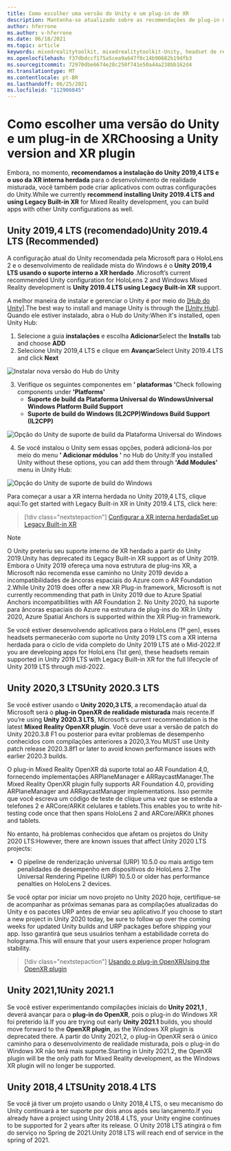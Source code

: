 ```yaml
---
title: Como escolher uma versão do Unity e um plug-in de XR
description: Mantenha-se atualizado sobre as recomendações de plug-in mais recentes do Unity e do XR para o desenvolvimento de aplicativos do HoloLens.
author: hferrone
ms.author: v-hferrone
ms.date: 06/18/2021
ms.topic: article
keywords: mixedrealitytoolkit, mixedrealitytoolkit-Unity, headset de realidade misturada, headset de realidade mista do Windows, headset da realidade virtual, Unity
ms.openlocfilehash: f37dbdccf175a5cea9a647f0c14b90682b19dfb3
ms.sourcegitcommit: 72970dbe6674e28c250f741e50a44a238bb162d4
ms.translationtype: MT
ms.contentlocale: pt-BR
ms.lasthandoff: 06/25/2021
ms.locfileid: "112906845"
---
```

# <a name="choosing-a-unity-version-and-xr-plugin"></a><span data-ttu-id="e5ef0-104">Como escolher uma versão do Unity e um plug-in de XR</span><span class="sxs-lookup"><span data-stu-id="e5ef0-104">Choosing a Unity version and XR plugin</span></span>

<span data-ttu-id="e5ef0-105">Embora, no momento, **recomendamos a instalação do Unity 2019,4 LTS e o uso da XR interna herdada** para o desenvolvimento de realidade misturada, você também pode criar aplicativos com outras configurações do Unity.</span><span class="sxs-lookup"><span data-stu-id="e5ef0-105">While we currently **recommend installing Unity 2019.4 LTS and using Legacy Built-in XR** for Mixed Reality development, you can build apps with other Unity configurations as well.</span></span>

## <a name="unity-20194-lts-recommended"></a><span data-ttu-id="e5ef0-106">Unity 2019,4 LTS (recomendado)</span><span class="sxs-lookup"><span data-stu-id="e5ef0-106">Unity 2019.4 LTS (Recommended)</span></span>

<span data-ttu-id="e5ef0-107">A configuração atual do Unity recomendada pela Microsoft para o HoloLens 2 e o desenvolvimento de realidade mista do Windows é o **Unity 2019,4 LTS usando o suporte interno a XR herdado** .</span><span class="sxs-lookup"><span data-stu-id="e5ef0-107">Microsoft’s current recommended Unity configuration for HoloLens 2 and Windows Mixed Reality development is **Unity 2019.4 LTS using Legacy Built-in XR** support.</span></span>

<span data-ttu-id="e5ef0-108">A melhor maneira de instalar e gerenciar o Unity é por meio do <a href="https://unity3d.com/get-unity/download" target="_blank">[Hub do Unity]</a>.</span><span class="sxs-lookup"><span data-stu-id="e5ef0-108">The best way to install and manage Unity is through the <a href="https://unity3d.com/get-unity/download" target="_blank">[Unity Hub]</a>.</span></span> <span data-ttu-id="e5ef0-109">Quando ele estiver instalado, abra o Hub do Unity:</span><span class="sxs-lookup"><span data-stu-id="e5ef0-109">When it's installed, open Unity Hub:</span></span>

1. <span data-ttu-id="e5ef0-110">Selecione a guia **instalações** e escolha **Adicionar**</span><span class="sxs-lookup"><span data-stu-id="e5ef0-110">Select the **Installs** tab and choose **ADD**</span></span>
2. <span data-ttu-id="e5ef0-111">Selecione Unity 2019,4 LTS e clique em **Avançar**</span><span class="sxs-lookup"><span data-stu-id="e5ef0-111">Select Unity 2019.4 LTS and click **Next**</span></span>

![Instalar nova versão do Hub do Unity](images/unity-hub-img-2019.png)

3. <span data-ttu-id="e5ef0-113">Verifique os seguintes componentes em **' plataformas '**</span><span class="sxs-lookup"><span data-stu-id="e5ef0-113">Check following components under **'Platforms'**</span></span>
    * <span data-ttu-id="e5ef0-114">**Suporte de build da Plataforma Universal do Windows**</span><span class="sxs-lookup"><span data-stu-id="e5ef0-114">**Universal Windows Platform Build Support**</span></span> 
    * <span data-ttu-id="e5ef0-115">**Suporte de build do Windows (IL2CPP)**</span><span class="sxs-lookup"><span data-stu-id="e5ef0-115">**Windows Build Support (IL2CPP)**</span></span>

![Opção do Unity de suporte de build da Plataforma Universal do Windows](images/Unity_Install_Option_UWP_2019.png)

4. <span data-ttu-id="e5ef0-117">Se você instalou o Unity sem essas opções, poderá adicioná-los por meio do menu **' Adicionar módulos '** no Hub do Unity:</span><span class="sxs-lookup"><span data-stu-id="e5ef0-117">If you installed Unity without these options, you can add them through **'Add Modules'** menu in Unity Hub:</span></span>

![Opção do Unity de suporte de build do Windows](images/Unity_Install_Option_UWP2_2019.png)

<span data-ttu-id="e5ef0-119">Para começar a usar a XR interna herdada no Unity 2019,4 LTS, clique aqui:</span><span class="sxs-lookup"><span data-stu-id="e5ef0-119">To get started with Legacy Built-in XR in Unity 2019.4 LTS, click here:</span></span>

> [!div class="nextstepaction"]
> [<span data-ttu-id="e5ef0-120">Configurar a XR interna herdada</span><span class="sxs-lookup"><span data-stu-id="e5ef0-120">Set up Legacy Built-in XR</span></span>](./xr-project-setup.md?tabs=legacy)

> [!NOTE]
> <span data-ttu-id="e5ef0-121">O Unity preteriu seu suporte interno de XR herdado a partir do Unity 2019.</span><span class="sxs-lookup"><span data-stu-id="e5ef0-121">Unity has deprecated its Legacy Built-in XR support as of Unity 2019.</span></span>  <span data-ttu-id="e5ef0-122">Embora o Unity 2019 ofereça uma nova estrutura de plug-ins XR, a Microsoft não recomenda esse caminho no Unity 2019 devido a incompatibilidades de âncoras espaciais do Azure com o AR Foundation 2.</span><span class="sxs-lookup"><span data-stu-id="e5ef0-122">While Unity 2019 does offer a new XR Plug-in framework, Microsoft is not currently recommending that path in Unity 2019 due to Azure Spatial Anchors incompatibilities with AR Foundation 2.</span></span>  <span data-ttu-id="e5ef0-123">No Unity 2020, há suporte para âncoras espaciais do Azure na estrutura de plug-ins do XR.</span><span class="sxs-lookup"><span data-stu-id="e5ef0-123">In Unity 2020, Azure Spatial Anchors is supported within the XR Plug-in framework.</span></span>

<span data-ttu-id="e5ef0-124">Se você estiver desenvolvendo aplicativos para o HoloLens (1º gen), esses headsets permanecerão com suporte no Unity 2019 LTS com a XR interna herdada para o ciclo de vida completo do Unity 2019 LTS até o Mid-2022.</span><span class="sxs-lookup"><span data-stu-id="e5ef0-124">If you are developing apps for HoloLens (1st gen), these headsets remain supported in Unity 2019 LTS with Legacy Built-in XR for the full lifecycle of Unity 2019 LTS through mid-2022.</span></span>

## <a name="unity-20203-lts"></a><span data-ttu-id="e5ef0-125">Unity 2020,3 LTS</span><span class="sxs-lookup"><span data-stu-id="e5ef0-125">Unity 2020.3 LTS</span></span> 

<span data-ttu-id="e5ef0-126">Se você estiver usando o **Unity 2020,3 LTS**, a recomendação atual da Microsoft será o **plug-in OpenXR de realidade misturada** mais recente.</span><span class="sxs-lookup"><span data-stu-id="e5ef0-126">If you’re using **Unity 2020.3 LTS**, Microsoft’s current recommendation is the latest **Mixed Reality OpenXR plugin**.</span></span> <span data-ttu-id="e5ef0-127">Você deve usar a versão de patch do Unity 2020.3.8 F1 ou posterior para evitar problemas de desempenho conhecidos com compilações anteriores a 2020,3.</span><span class="sxs-lookup"><span data-stu-id="e5ef0-127">You MUST use Unity patch release 2020.3.8f1 or later to avoid known performance issues with earlier 2020.3 builds.</span></span>

<span data-ttu-id="e5ef0-128">O plug-in Mixed Reality OpenXR dá suporte total ao AR Foundation 4,0, fornecendo implementações ARPlaneManager e ARRaycastManager.</span><span class="sxs-lookup"><span data-stu-id="e5ef0-128">The Mixed Reality OpenXR plugin fully supports AR Foundation 4.0, providing ARPlaneManager and ARRaycastManager implementations.</span></span> <span data-ttu-id="e5ef0-129">Isso permite que você escreva um código de teste de clique uma vez que se estenda a telefones 2 e ARCore/ARKit celulares e tablets.</span><span class="sxs-lookup"><span data-stu-id="e5ef0-129">This enables you to write hit-testing code once that then spans HoloLens 2 and ARCore/ARKit phones and tablets.</span></span>

<span data-ttu-id="e5ef0-130">No entanto, há problemas conhecidos que afetam os projetos do Unity 2020 LTS:</span><span class="sxs-lookup"><span data-stu-id="e5ef0-130">However, there are known issues that affect Unity 2020 LTS projects:</span></span>

* <span data-ttu-id="e5ef0-131">O pipeline de renderização universal (URP) 10.5.0 ou mais antigo tem penalidades de desempenho em dispositivos do HoloLens 2.</span><span class="sxs-lookup"><span data-stu-id="e5ef0-131">The Universal Rendering Pipeline (URP) 10.5.0 or older has performance penalties on HoloLens 2 devices.</span></span>

<span data-ttu-id="e5ef0-132">Se você optar por iniciar um novo projeto no Unity 2020 hoje, certifique-se de acompanhar as próximas semanas para as compilações atualizadas do Unity e os pacotes URP antes de enviar seu aplicativo.</span><span class="sxs-lookup"><span data-stu-id="e5ef0-132">If you choose to start a new project in Unity 2020 today, be sure to follow up over the coming weeks for updated Unity builds and URP packages before shipping your app.</span></span>  <span data-ttu-id="e5ef0-133">Isso garantirá que seus usuários tenham a estabilidade correta do holograma.</span><span class="sxs-lookup"><span data-stu-id="e5ef0-133">This will ensure that your users experience proper hologram stability.</span></span>

> [!div class="nextstepaction"]
> [<span data-ttu-id="e5ef0-134">Usando o plug-in OpenXR</span><span class="sxs-lookup"><span data-stu-id="e5ef0-134">Using the OpenXR plugin</span></span>](./xr-project-setup.md?tabs=openxr)

## <a name="unity-20211"></a><span data-ttu-id="e5ef0-135">Unity 2021,1</span><span class="sxs-lookup"><span data-stu-id="e5ef0-135">Unity 2021.1</span></span>

<span data-ttu-id="e5ef0-136">Se você estiver experimentando compilações iniciais do **Unity 2021,1** , deverá avançar para o **plug-in do OpenXR**, pois o plug-in do Windows XR foi preterido lá.</span><span class="sxs-lookup"><span data-stu-id="e5ef0-136">If you are trying out early **Unity 2021.1** builds, you should move forward to the **OpenXR plugin**, as the Windows XR plugin is deprecated there.</span></span>  <span data-ttu-id="e5ef0-137">A partir do Unity 2021,2, o plug-in OpenXR será o único caminho para o desenvolvimento de realidade misturada, pois o plug-in do Windows XR não terá mais suporte.</span><span class="sxs-lookup"><span data-stu-id="e5ef0-137">Starting in Unity 2021.2, the OpenXR plugin will be the only path for Mixed Reality development, as the Windows XR plugin will no longer be supported.</span></span>

## <a name="unity-20184-lts"></a><span data-ttu-id="e5ef0-138">Unity 2018,4 LTS</span><span class="sxs-lookup"><span data-stu-id="e5ef0-138">Unity 2018.4 LTS</span></span>

<span data-ttu-id="e5ef0-139">Se você já tiver um projeto usando o Unity 2018,4 LTS, o seu mecanismo do Unity continuará a ter suporte por dois anos após seu lançamento.</span><span class="sxs-lookup"><span data-stu-id="e5ef0-139">If you already have a project using Unity 2018.4 LTS, your Unity engine continues to be supported for 2 years after its release.</span></span>  <span data-ttu-id="e5ef0-140">O Unity 2018 LTS atingirá o fim do serviço no Spring de 2021.</span><span class="sxs-lookup"><span data-stu-id="e5ef0-140">Unity 2018 LTS will reach end of service in the spring of 2021.</span></span>